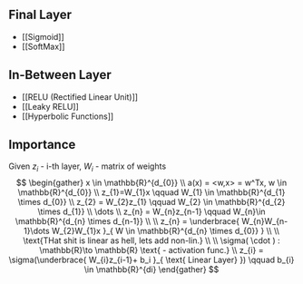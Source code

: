 ## Final Layer
- [[Sigmoid]]
- [[SoftMax]]

## In-Between Layer
- [[RELU (Rectified Linear Unit)]]
- [[Leaky RELU]]
- [[Hyperbolic Functions]]

## Importance

Given $z_{i}$ - i-th layer, $W_{i}$ - matrix of weights
$$
\begin{gather}
x \in \mathbb{R}^{d_{0}}  \\
a(x) = <w,x> = w^Tx, w \in \mathbb{R}^{d_{0}} \\
z_{1}=W_{1}x \qquad W_{1} \in \mathbb{R}^{d_{1} \times d_{0}} \\
z_{2} = W_{2}z_{1} \qquad W_{2} \in \mathbb{R}^{d_{2} \times d_{1}} \\
\dots \\
z_{n} = W_{n}z_{n-1} \qquad W_{n}\in \mathbb{R}^{d_{n} \times d_{n-1}} \\ \\
z_{n} = \underbrace{ W_{n}W_{n-1}\dots W_{2}W_{1}x }_{ W \in \mathbb{R}^{d_{n} \times d_{0}} } \\ \\
\text{THat shit is linear as hell, lets add non-lin.} \\ \\
\sigma( \cdot ) : \mathbb{R}\to \mathbb{R} \text{ - activation func.} \\
z_{i} = \sigma(\underbrace{ W_{i}z_{i-1}+ b_i }_{ \text{ Linear Layer} }) \qquad b_{i} \in \mathbb{R}^{di}
\end{gather}
$$
